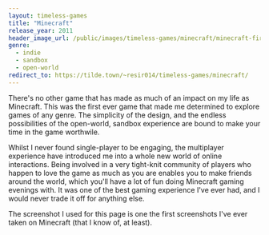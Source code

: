 ```yaml
---
layout: timeless-games
title: "Minecraft"
release_year: 2011
header_image_url: /public/images/timeless-games/minecraft/minecraft-first-screenshot.png
genre:
  - indie
  - sandbox
  - open-world
redirect_to: https://tilde.town/~resir014/timeless-games/minecraft/
---
```


There's no other game that has made as much of an impact on my life as Minecraft. This was the first ever game that made me determined to explore games of any genre. The simplicity of the design, and the endless possibilities of the open-world, sandbox experience are bound to make your time in the game worthwile.

Whilst I never found single-player to be engaging, the multiplayer experience have introduced me into a whole new world of online interactions. Being involved in a very tight-knit community of players who happen to love the game as much as you are enables you to make friends around the world, which you'll have a lot of fun doing Minecraft gaming evenings with. It was one of the best gaming experience I've ever had, and I would never trade it off for anything else.

The screenshot I used for this page is one the first screenshots I've ever taken on Minecraft (that I know of, at least).
